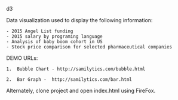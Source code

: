 d3

Data visualization used to display the following information:

    - 2015 Angel List funding
    - 2015 salary by programing language
    - Analysis of baby boom cohort in US
    - Stock price comparison for selected pharmaceutical companies

DEMO URLs:

    1.  Bubble Chart - http://samilytics.com/bubble.html
	
	2.  Bar Graph -  http://samilytics.com/bar.html

Alternately, clone project and open index.html using FireFox.
